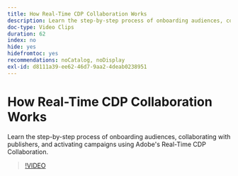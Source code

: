 ```yaml
---
title: How Real-Time CDP Collaboration Works
description: Learn the step-by-step process of onboarding audiences, collaborating with publishers, and activating campaigns using Adobe's Real-Time CDP Collaboration.
doc-type: Video Clips
duration: 62
index: no
hide: yes
hidefromtoc: yes
recommendations: noCatalog, noDisplay
exl-id: d8111a39-ee62-46d7-9aa2-4deab0238951
---
```

# How Real-Time CDP Collaboration Works

Learn the step-by-step process of onboarding audiences, collaborating with publishers, and activating campaigns using Adobe's Real-Time CDP Collaboration.

<!-- 62_OS511_3442426_61_how-realtime-cdp-collaboration-works -->
>[!VIDEO](https://video.tv.adobe.com/v/3458278/?learn=on&enablevpops=true)
